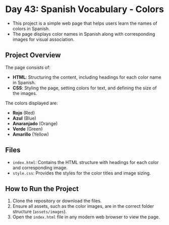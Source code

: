 # Day 43: Spanish Vocabulary - Colors

- This project is a simple web page that helps users learn the names of colors in Spanish.
- The page displays color names in Spanish along with corresponding images for visual association.

## Project Overview

The page consists of:

- **HTML**: Structuring the content, including headings for each color name in Spanish.
- **CSS**: Styling the page, setting colors for text, and defining the size of the images.

The colors displayed are:

- **Rojo** (Red)
- **Azul** (Blue)
- **Anaranjado** (Orange)
- **Verde** (Green)
- **Amarillo** (Yellow)

## Files

- `index.html`: Contains the HTML structure with headings for each color and corresponding image.
- `style.css`: Provides the styles for the color titles and image sizing.

## How to Run the Project

1. Clone the repository or download the files.
2. Ensure all assets, such as the color images, are in the correct folder structure (`assets/images`).
3. Open the `index.html` file in any modern web browser to view the page.
